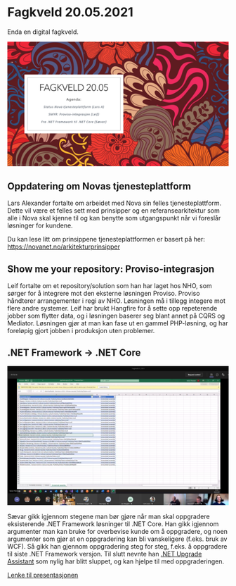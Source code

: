 # Fagkveld 20.05.2021

Enda en digital fagkveld.

![Bilde fra Powerpoint](https://github.com/novanet/fagkvelder/blob/master/docs/20210520/content/slides.png)

## Oppdatering om Novas tjenesteplattform

Lars Alexander fortalte om arbeidet med Nova sin felles tjenesteplattform. Dette vil være et felles sett med prinsipper og en referansearkitektur som alle i Nova skal kjenne til og kan benytte som utgangspunkt når vi foreslår løsninger for kundene.

Du kan lese litt om prinsippene tjenesteplattformen er basert på her:
https://novanet.no/arkitekturprinsipper

## Show me your repository: Proviso-integrasjon

Leif fortalte om et repository/solution som han har laget hos NHO, som sørger for å integrere mot den eksterne løsningen Proviso. Proviso håndterer arrangementer i regi av NHO. Løsningen må i tillegg integere mot flere andre systemer. Leif har brukt Hangfire for å sette opp repeterende jobber som flytter data, og i løsningen baserer seg blant annet på CQRS og Mediator. Løsningen gjør at man kan fase ut en gammel PHP-løsning, og har foreløpig gjort jobben i produksjon uten problemer.

## .NET Framework -> .NET Core

![Bilde av .NET Analyser](https://github.com/novanet/fagkvelder/blob/master/docs/20210520/content/dotnetanalyser.png)

Sævar gikk igjennom stegene man bør gjøre når man skal oppgradere eksisterende .NET Framework løsninger til .NET Core. Han gikk igjennom argumenter man kan bruke for overbevise kunde om å oppgradere, og noen argumenter som gjør at en oppgradering kan bli vanskeligere (f.eks. bruk av WCF). Så gikk han gjennom oppgradering steg for steg, f.eks. å oppgradere til siste .NET Framework versjon. Til slutt nevnte han [.NET Upgrade Assistant](https://dotnet.microsoft.com/platform/upgrade-assistant/) som nylig har blitt sluppet, og kan hjelpe til med oppgraderingen.

[Lenke til presentasjonen](https://github.com/novanet/fagkvelder/blob/master/docs/20210520/content/dotnetupgrade.pdf)
